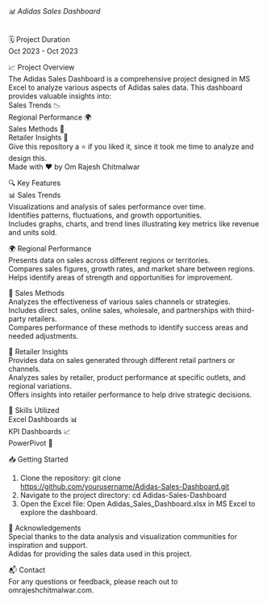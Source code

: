 ###### 📊 Adidas Sales Dashboard ######


🗓️ Project Duration<br>
Oct 2023 - Oct 2023
<br>

📈 Project Overview<br>
The Adidas Sales Dashboard is a comprehensive project designed in MS Excel to analyze various aspects of Adidas sales data. This dashboard provides valuable insights into:
<br>
Sales Trends 📉<br>
Regional Performance 🌍<br>
Sales Methods 🛒<br>
Retailer Insights 🏬<br>
Give this repository a ⭐ if you liked it, since it took me time to analyze and design this. <br>
Made with ❤️ by Om Rajesh Chitmalwar<br>

🔍 Key Features<br>
📊 Sales Trends<br>
Visualizations and analysis of sales performance over time.<br>
Identifies patterns, fluctuations, and growth opportunities.<br>
Includes graphs, charts, and trend lines illustrating key metrics like revenue and units sold.<br>

🌍 Regional Performance<br>
Presents data on sales across different regions or territories.<br>
Compares sales figures, growth rates, and market share between regions.<br>
Helps identify areas of strength and opportunities for improvement.<br>

🛒 Sales Methods<br>
Analyzes the effectiveness of various sales channels or strategies.<br>
Includes direct sales, online sales, wholesale, and partnerships with third-party retailers.<br>
Compares performance of these methods to identify success areas and needed adjustments.<br>

🏬 Retailer Insights<br>
Provides data on sales generated through different retail partners or channels.<br>
Analyzes sales by retailer, product performance at specific outlets, and regional variations.<br>
Offers insights into retailer performance to help drive strategic decisions.<br>

💼 Skills Utilized<br>
Excel Dashboards 📊<br>
KPI Dashboards 📈<br>
PowerPivot 🔄<br>

📥 Getting Started<br>
1. Clone the repository: git clone https://github.com/yourusername/Adidas-Sales-Dashboard.git<br>
2. Navigate to the project directory: cd Adidas-Sales-Dashboard<br>
3. Open the Excel file: Open Adidas_Sales_Dashboard.xlsx in MS Excel to explore the dashboard.<br>

🌟 Acknowledgements<br>
Special thanks to the data analysis and visualization communities for inspiration and support.<br>
Adidas for providing the sales data used in this project.<br>

📬 Contact<br>
For any questions or feedback, please reach out to omrajeshchitmalwar.com.<br>

